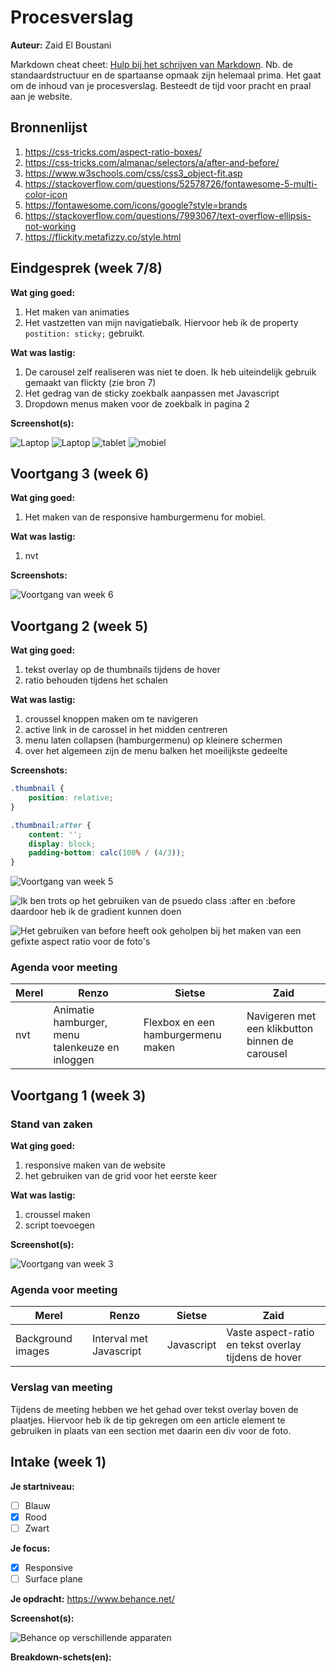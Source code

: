 # Procesverslag

**Auteur:** Zaid El Boustani

Markdown cheat cheet: [Hulp bij het schrijven van Markdown](https://github.com/adam-p/markdown-here/wiki/Markdown-Cheatsheet). Nb. de standaardstructuur en de spartaanse opmaak zijn helemaal prima. Het gaat om de inhoud van je procesverslag. Besteedt de tijd voor pracht en praal aan je website.

## Bronnenlijst

1. https://css-tricks.com/aspect-ratio-boxes/
1. https://css-tricks.com/almanac/selectors/a/after-and-before/
1. https://www.w3schools.com/css/css3_object-fit.asp
1. https://stackoverflow.com/questions/52578726/fontawesome-5-multi-color-icon
1. https://fontawesome.com/icons/google?style=brands
1. https://stackoverflow.com/questions/7993067/text-overflow-ellipsis-not-working
1. https://flickity.metafizzy.co/style.html

## Eindgesprek (week 7/8)

**Wat ging goed:**

1. Het maken van animaties
1. Het vastzetten van mijn navigatiebalk. Hiervoor heb ik de property `postition: sticky;` gebruikt.

**Wat was lastig:**

1. De carousel zelf realiseren was niet te doen. Ik heb uiteindelijk gebruik gemaakt van flickty (zie bron 7)
1. Het gedrag van de sticky zoekbalk aanpassen met Javascript
1. Dropdown menus maken voor de zoekbalk in pagina 2

**Screenshot(s):**

![Laptop](screenshots/final-laptop.png "Eindresultaat op de laptop")
![Laptop](screenshots/final-laptop-pagina2.png "Eindresultaat op de laptop - tweede pagina")
![tablet](screenshots/final-tablet.png "Eindresultaat op de tablet")
![mobiel](screenshots/final-mobiel.png "Eindresultaat op de mobiel")

## Voortgang 3 (week 6)

**Wat ging goed:**

1. Het maken van de responsive hamburgermenu for mobiel.

**Wat was lastig:**

1. nvt

**Screenshots:**

![Voortgang van week 6](screenshots/hamburgermenu.png "Voortgang van week 6")

## Voortgang 2 (week 5)

**Wat ging goed:**

1. tekst overlay op de thumbnails tijdens de hover
1. ratio behouden tijdens het schalen

**Wat was lastig:**

1. croussel knoppen maken om te navigeren
1. active link in de carossel in het midden centreren
1. menu laten collapsen (hamburgermenu) op kleinere schermen
1. over het algemeen zijn de menu balken het moeilijkste gedeelte

**Screenshots:**

```CSS
.thumbnail {
    position: relative;
}

.thumbnail:after {
    content: '';
    display: block;
    padding-bottom: calc(100% / (4/3));
}
```

![Voortgang van week 5](screenshots/voortgang2.png "Voortgang van week 5")

![Ik ben trots op het gebruiken van de psuedo class :after en :before daardoor heb ik de gradient kunnen doen](screenshots/code1.png "Code van de carousel knoppen")

![Het gebruiken van before heeft ook geholpen bij het maken van een gefixte aspect ratio voor de foto's](screenshots/code2.png "Code van de gefixte aspect ratio")

### Agenda voor meeting

| Merel | Renzo                                           | Sietse                             | Zaid                                            |
| ----- | ----------------------------------------------- | ---------------------------------- | ----------------------------------------------- |
| nvt   | Animatie hamburger, menu talenkeuze en inloggen | Flexbox en een hamburgermenu maken | Navigeren met een klikbutton binnen de carousel |

## Voortgang 1 (week 3)

### Stand van zaken

**Wat ging goed:**

1. responsive maken van de website
1. het gebruiken van de grid voor het eerste keer

**Wat was lastig:**

1. croussel maken
1. script toevoegen

**Screenshot(s):**

![Voortgang van week 3](screenshots/voortgang1.png "Voortgang week 3")

### Agenda voor meeting

| Merel             | Renzo                   | Sietse     | Zaid                                                 |
| ----------------- | ----------------------- | ---------- | ---------------------------------------------------- |
| Background images | Interval met Javascript | Javascript | Vaste aspect-ratio en tekst overlay tijdens de hover |

### Verslag van meeting

Tijdens de meeting hebben we het gehad over tekst overlay boven de plaatjes. Hiervoor heb ik de tip gekregen om een article element te gebruiken in plaats van een section met daarin een div voor de foto.

## Intake (week 1)

**Je startniveau:**

- [ ] Blauw
- [x] Rood
- [ ] Zwart

**Je focus:**

- [x] Responsive
- [ ] Surface plane

**Je opdracht:**
https://www.behance.net/

**Screenshot(s):**

![Behance op verschillende apparaten](screenshots/desktop-to-mobile.png "Behance website")

<!-- ![Behance op mobiel formaat](screenshots/iphone.png "Mobiel formaat")
![Behance op tablet formaat](screenshots/ipad.png "Tablet formaat")
![Behance op desktop formaat](screenshots/laptop.png "Laptop formaat") -->

**Breakdown-schets(en):**

